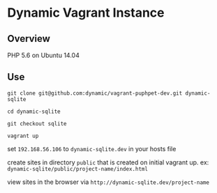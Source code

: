 # Dynamic Vagrant Instance

## Overview

PHP 5.6 on Ubuntu 14.04

## Use

`git clone git@github.com:dynamic/vagrant-puphpet-dev.git dynamic-sqlite`

`cd dynamic-sqlite` 

`git checkout sqlite`

`vagrant up`

set `192.168.56.106` to `dynamic-sqlite.dev` in your hosts file

create sites in directory `public`  that is created on initial vagrant up. ex: `dynamic-sqlite/public/project-name/index.html`

view sites in the browser via `http://dynamic-sqlite.dev/project-name`

